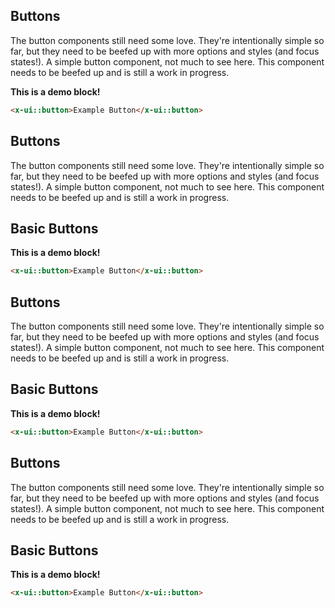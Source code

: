 ## Buttons

The button components still need some love. They're intentionally simple so far, but they need to be beefed up with more options and styles (and focus states!).
A simple button component, not much to see here. This component needs to be beefed up and is still a work in progress.



**This is a demo block!**
```html +demo title={Simple Buttons} previewClasses={text-center}
<x-ui::button>Example Button</x-ui::button>
```


## Buttons

The button components still need some love. They're intentionally simple so far, but they need to be beefed up with more options and styles (and focus states!).
A simple button component, not much to see here. This component needs to be beefed up and is still a work in progress.


## Basic Buttons

**This is a demo block!**
```html +demo title={Simple Buttons} previewClasses={text-center}
<x-ui::button>Example Button</x-ui::button>
```


## Buttons

The button components still need some love. They're intentionally simple so far, but they need to be beefed up with more options and styles (and focus states!).
A simple button component, not much to see here. This component needs to be beefed up and is still a work in progress.


## Basic Buttons

**This is a demo block!**
```html +demo title={Simple Buttons} previewClasses={text-center}
<x-ui::button>Example Button</x-ui::button>
```


## Buttons

The button components still need some love. They're intentionally simple so far, but they need to be beefed up with more options and styles (and focus states!).
A simple button component, not much to see here. This component needs to be beefed up and is still a work in progress.


## Basic Buttons

**This is a demo block!**
```html +demo title={Simple Buttons} previewClasses={text-center}
<x-ui::button>Example Button</x-ui::button>
```
